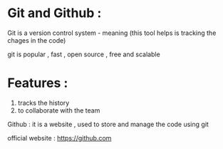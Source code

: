 # Git and Github :

Git is a version control system - meaning (this tool helps is tracking the chages in the code)

git is popular , fast , open source , free and scalable

# **Features :** 

1. tracks the history
2. to collaborate with the team

Github : it is a website , used to  store and manage the code using git 

official website : https://github.com
